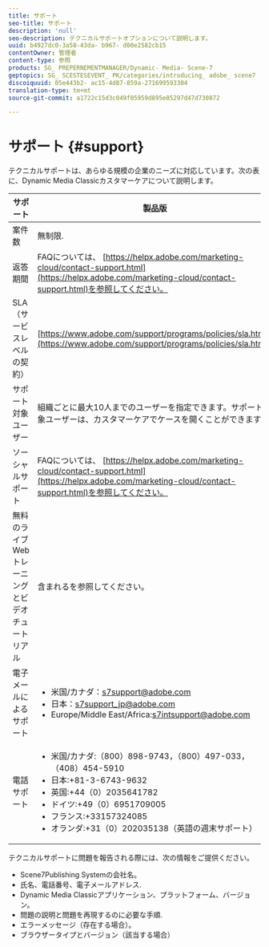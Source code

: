 ```yaml
---
title: サポート
seo-title: サポート
description: 'null'
seo-description: テクニカルサポートオプションについて説明します。
uuid: b4927dc0-3a58-43da- b967- d00e2582cb15
contentOwner: 管理者
content-type: 参照
products: SG_ PREPERNEMENTMANAGER/Dynamic- Media- Scene-7
geptopics: SG_ SCESTESEVENT_ PK/categories/introducing_ adobe_ scene7
discoiquuid: 05e443b2- ac15-4d87-859a-271699593304
translation-type: tm+mt
source-git-commit: a1722c15d3c049f05959d895e85297d47d730872

---
```



# サポート {#support}

テクニカルサポートは、あらゆる規模の企業のニーズに対応しています。次の表に、Dynamic Media Classicカスタマーケアについて説明します。

| サポート | 製品版 |
|--- |--- |
| 案件数 | 無制限. |
| 返答期間 | FAQについては、 [https://helpx.adobe.com/marketing-cloud/contact-support.html](https://helpx.adobe.com/marketing-cloud/contact-support.html)を参照してください。 |
| SLA（サービスレベルの契約） | [https://www.adobe.com/support/programs/policies/sla.html](https://www.adobe.com/support/programs/policies/sla.html). |
| サポート対象ユーザー | 組織ごとに最大10人までのユーザーを指定できます。サポート対象ユーザーは、カスタマーケアでケースを開くことができます。 |
| ソーシャルサポート | FAQについては、 [https://helpx.adobe.com/marketing-cloud/contact-support.html](https://helpx.adobe.com/marketing-cloud/contact-support.html)を参照してください。 |
| 無料のライブ Web トレーニングとビデオチュートリアル | 含まれるを参照してください。 |
| 電子メールによるサポート | <ul><li>米国/カナダ：s7support@adobe.com</li> <li>日本：s7support_jp@adobe.com</li><li>Europe/Middle East/Africa:s7intsupport@adobe.com</li></ul> |
| 電話サポート | <ul><li>米国/カナダ:（800）898-9743，（800）497-033，（408）454-5910 </li> <li>日本:+81-3-6743-9632 </li><li>英国:+44（0）2035641782</li><li>ドイツ:+49（0）6951709005</li><li>フランス:+33157324085</li><li>オランダ:+31（0）202035138（英語の週末サポート）</li></ul> |

テクニカルサポートに問題を報告される際には、次の情報をご提供ください。

* Scene7Publishing Systemの会社名。
* 氏名、電話番号、電子メールアドレス.
* Dynamic Media Classicアプリケーション、プラットフォーム、バージョン。
* 問題の説明と問題を再現するのに必要な手順.
* エラーメッセージ（存在する場合）。
* ブラウザータイプとバージョン（該当する場合）

